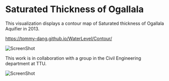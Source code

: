 # Saturated Thickness of Ogallala
This visualization displays a contour map of Saturated thickness of Ogallala Aquifier in 2013.

https://tommy-dang.github.io/WaterLevel/Contour/

![ScreenShot](https://github.com/iDataVisualizationLab/SaturatedThickness/blob/master/figures/jsVersion.png)

This work is in collaboration with a group in the Civil Engineering department at TTU.

![ScreenShot](https://github.com/iDataVisualizationLab/SaturatedThickness/blob/master/Karim/ST_2013.jpg)